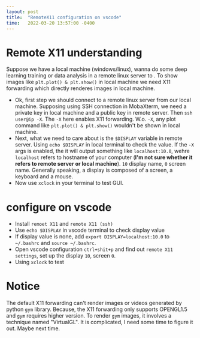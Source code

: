 ```yaml
---
layout: post
title:  "RemoteX11 configuration on vscode"
time:   2022-03-20 13:57:00 -0400
---
```

# Remote X11 understanding

Suppose we have a local machine (windows/linux), wanna do some deep learning training or data analysis in a remote linux server to . To show images like `plt.plot() & plt.show()` in local machine we need X11 forwarding which directly renderes images in local machine.
- Ok, first step we should connect to a remote linux server from our local machine. Supposing using SSH connection in MobaXterm, we need a private key in local machine and a public key in remote server. Then `ssh user@ip -X`. The `-X` here enables X11 forwarding. W.o. `-X`, any plot command like `plt.plot() & plt.show()` wouldn't be shown in local machine. 
- Next, what we need to care about is the `$DISPLAY` variable in remote server. Using `echo $DISPLAY` in local terminal to check the value. If the `-X` args is enabled, the it will output something like `localhost:10.0`, wehre `localhost` refers to hostname of your computer (**I'm not sure whether it refers to remote server or local machine**). `10` display name, `0` screen name. Generally speaking, a display is composed of a screen, a keyboard and a mouse.
- Now use `xclock` in your terminal to test GUI.

# configure on vscode
- Install `remoet X11` and `remote X11 (ssh)`
- Use `echo $DISPLAY` in vscode terminal to check display value
- If display value is none, add `export DISPLAY=localhost:10.0` to `~/.bashrc` and `source ~/.bashrc`.
- Open vscode configuration `ctrl+shit+p` and find out `remote X11 settings`, set up the display `10`, screen `0`.
- Using `xclock` to test 

# Notice
The default X11 forwarding can't render images or videos generated by python `gym` library. Because, the X11 forwarding only supports OPENGL1.5 and `gym` requires higher version. To render `gym` images, it involves a technique named "VirtualGL". It is complicated, I need some time to figure it out. Maybe next time.